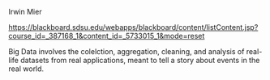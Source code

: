 Irwin Mier

https://blackboard.sdsu.edu/webapps/blackboard/content/listContent.jsp?course_id=_387168_1&content_id=_5733015_1&mode=reset

Big Data involves the colelction, aggregation, cleaning, and analysis of real-life datasets from real applications, meant to tell a story about events in the real world.